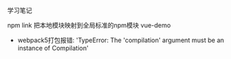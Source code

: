 学习笔记

npm link  把本地模块映射到全局标准的npm模块
vue-demo
  + webpack5打包报错: 'TypeError: The 'compilation' argument must be an instance of Compilation'
  